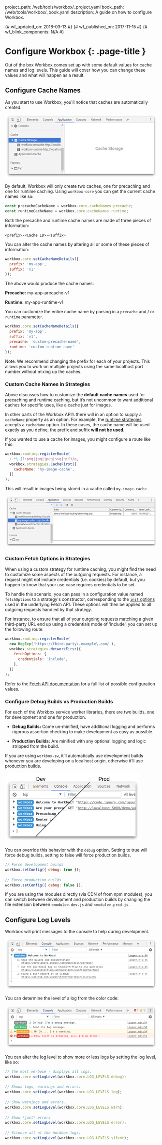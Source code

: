 project_path: /web/tools/workbox/_project.yaml
book_path: /web/tools/workbox/_book.yaml
description: A guide on how to configure Workbox.

{# wf_updated_on: 2018-03-13 #}
{# wf_published_on: 2017-11-15 #}
{# wf_blink_components: N/A #}

# Configure Workbox {: .page-title }

Out of the box Workbox comes set up with some default values for cache
names and log levels. This guide will cover how you can change these values
and what will happen as a result.

## Configure Cache Names

As you start to use Workbox, you'll notice that caches are automatically created.

![Workbox Default Caches](../images/guides/configure-workbox/default-caches.png)

By default, Workbox will only create two caches, one for precaching and one
for runtime caching. Using `workbox-core` you can get the current cache names
like so:

```javascript
const precacheCacheName = workbox.core.cacheNames.precache;
const runtimeCacheName = workbox.core.cacheNames.runtime;
```

Both the precache and runtime cache names are made of three pieces of
information:

`<prefix>-<Cache ID>-<suffix>`

You can alter the cache names by altering all or some of these pieces of
information:

```javascript
workbox.core.setCacheNameDetails({
  prefix: 'my-app',
  suffix: 'v1'
});
```

The above would produce the cache names:

**Precache:** my-app-precache-v1

**Runtime:** my-app-runtime-v1

You can customize the entire cache name by parsing in a `precache` and
/ or `runtime` parameter.

```javascript
workbox.core.setCacheNameDetails({
  prefix: 'my-app',
  suffix: 'v1',
  precache: 'custom-precache-name',
  runtime: 'custom-runtime-name'
});
```

Note: We recommend changing the prefix for each of your projects. This
allows you to work on multiple projects using the same localhost port number
without mixing up the caches.

### Custom Cache Names in Strategies

Above discusses how to customize the **default cache names** used
for precaching and runtime caching, but it’s not uncommon to want
additional caches for specific uses, like a cache just for images.

In other parts of the Workbox API’s there will in an option to supply a
`cacheName` property as an option. For example, the
[runtime strategies](/web/tools/workbox/modules/workbox-strategies)
accepts a `cacheName` option. In these cases, the cache name will be used
exactly as you define, the prefix and suffix **will not be used**.

If you wanted to use a cache for images, you might configure a route like this:

```javascript
workbox.routing.registerRoute(
  /.*\.(?:png|jpg|jpeg|svg|gif)/g,
  workbox.strategies.CacheFirst({
    cacheName: 'my-image-cache',
  })
);
```

This will result in images being stored in a cache called `my-image-cache`.

![Using a Custom Cache Name in Workbox](../images/guides/configure-workbox/custom-cache-name.png)

### Custom Fetch Options in Strategies

When using a custom strategy for runtime caching, you might find the need to customize some aspects
of the outgoing requests. For instance, a request might not include credentials (i.e. cookies) by
default, but you happen to know that your use case requires credentials to be set.

To handle this scenario, you can pass in a configuration value named `fetchOptions` to a strategy's
constructor, corresponding to the
[`init` options](https://developer.mozilla.org/en-US/docs/Web/API/WindowOrWorkerGlobalScope/fetch#Parameters)
used in the underlying Fetch API. These options will then be applied to all outgoing requests
handled by that strategy.

For instance, to ensure that all of your outgoing requests matching a given third-party URL end up
using a credentials mode of 'include', you can set up the following route:

```javascript
workbox.routing.registerRoute(
  new RegExp('https://third-party\.example\.com/'),
  workbox.strategies.NetworkFirst({
    fetchOptions: {
      credentials: 'include',
    },
  })
);
```

Refer to the
[Fetch API documentation](https://developer.mozilla.org/en-US/docs/Web/API/WindowOrWorkerGlobalScope/fetch#Parameters)
for a full list of possible configuration values.

### Configure Debug Builds vs Production Builds

For each of the Workbox service worker libraries, there are two builds, one for
development and one for production.

- **Debug Builds:** Come un-minified, have additional logging and performs
rigorous assertion checking to make development as easy as possible.

- **Production Builds:** Are minified with any optional logging and logic
stripped from the build.

If you are using `workbox-sw`, it’ll automatically use development builds
whenever you are developing on a localhost origin, otherwise it’ll use
production builds.

![Debug vs Production Builds of Workbox](../images/guides/configure-workbox/debug-vs-prod.png)

You can override this behavior with the `debug` option. Setting to true will
force debug builds, setting to false will force production builds.

```javascript
// Force development builds
workbox.setConfig({ debug: true });

// Force production builds
workbox.setConfig({ debug: false });
```

If you are using the modules directly (via CDN of from npm modules), you can
switch between development and production builds by changing the file extension
between `<module>.dev.js` and `<module>.prod.js`.

## Configure Log Levels

Workbox will print messages to the console to help during development.

![Workbox Welcome Message](../images/guides/configure-workbox/welcome-message.png)

You can determine the level of a log from the color code:

![Color coded logs in Workbox](../images/guides/configure-workbox/workbox-core_logs.png)

You can alter the log level to show more or less logs by setting the log level,
like so:

```javascript
// The most verbose - displays all logs.
workbox.core.setLogLevel(workbox.core.LOG_LEVELS.debug);

// Shows logs, warnings and errors.
workbox.core.setLogLevel(workbox.core.LOG_LEVELS.log);

// Show warnings and errors.
workbox.core.setLogLevel(workbox.core.LOG_LEVELS.warn);

// Show *just* errors
workbox.core.setLogLevel(workbox.core.LOG_LEVELS.error);

// Silence all of the Workbox logs.
workbox.core.setLogLevel(workbox.core.LOG_LEVELS.silent);
```

